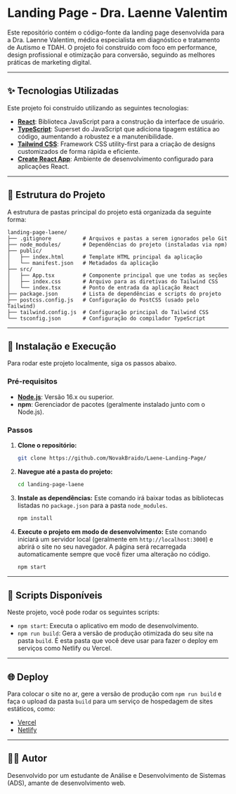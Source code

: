 # Landing Page - Dra. Laenne Valentim

Este repositório contém o código-fonte da landing page desenvolvida para a Dra. Laenne Valentim, médica especialista em diagnóstico e tratamento de Autismo e TDAH. O projeto foi construído com foco em performance, design profissional e otimização para conversão, seguindo as melhores práticas de marketing digital.

---

## ✨ Tecnologias Utilizadas

Este projeto foi construído utilizando as seguintes tecnologias:

-   **[React](https://reactjs.org/)**: Biblioteca JavaScript para a construção da interface de usuário.
-   **[TypeScript](https://www.typescriptlang.org/)**: Superset do JavaScript que adiciona tipagem estática ao código, aumentando a robustez e a manutenibilidade.
-   **[Tailwind CSS](https://tailwindcss.com/)**: Framework CSS utility-first para a criação de designs customizados de forma rápida e eficiente.
-   **[Create React App](https://create-react-app.dev/)**: Ambiente de desenvolvimento configurado para aplicações React.

---

## 📂 Estrutura do Projeto

A estrutura de pastas principal do projeto está organizada da seguinte forma:

```
landing-page-laene/
├── .gitignore          # Arquivos e pastas a serem ignorados pelo Git
├── node_modules/       # Dependências do projeto (instaladas via npm)
├── public/
│   ├── index.html      # Template HTML principal da aplicação
│   └── manifest.json   # Metadados da aplicação
├── src/
│   ├── App.tsx         # Componente principal que une todas as seções
│   ├── index.css       # Arquivo para as diretivas do Tailwind CSS
│   └── index.tsx       # Ponto de entrada da aplicação React
├── package.json        # Lista de dependências e scripts do projeto
├── postcss.config.js   # Configuração do PostCSS (usado pelo Tailwind)
├── tailwind.config.js  # Configuração principal do Tailwind CSS
└── tsconfig.json       # Configuração do compilador TypeScript
```

---

## 🚀 Instalação e Execução

Para rodar este projeto localmente, siga os passos abaixo.

### Pré-requisitos

-   **[Node.js](https://nodejs.org/)**: Versão 16.x ou superior.
-   **npm**: Gerenciador de pacotes (geralmente instalado junto com o Node.js).

### Passos

1.  **Clone o repositório:**
    ```bash
    git clone https://github.com/NovakBraido/Laene-Landing-Page/
    ```

2.  **Navegue até a pasta do projeto:**
    ```bash
    cd landing-page-laene
    ```

3.  **Instale as dependências:**
    Este comando irá baixar todas as bibliotecas listadas no `package.json` para a pasta `node_modules`.
    ```bash
    npm install
    ```

4.  **Execute o projeto em modo de desenvolvimento:**
    Este comando iniciará um servidor local (geralmente em `http://localhost:3000`) e abrirá o site no seu navegador. A página será recarregada automaticamente sempre que você fizer uma alteração no código.
    ```bash
    npm start
    ```

---

## 📜 Scripts Disponíveis

Neste projeto, você pode rodar os seguintes scripts:

-   `npm start`: Executa o aplicativo em modo de desenvolvimento.
-   `npm run build`: Gera a versão de produção otimizada do seu site na pasta `build`. É esta pasta que você deve usar para fazer o deploy em serviços como Netlify ou Vercel.

---

## 🌐 Deploy

Para colocar o site no ar, gere a versão de produção com `npm run build` e faça o upload da pasta `build` para um serviço de hospedagem de sites estáticos, como:

-   [Vercel](https://vercel.com)
-   [Netlify](https://www.netlify.com)

---

## 👨‍💻 Autor

Desenvolvido por um estudante de Análise e Desenvolvimento de Sistemas (ADS), amante de desenvolvimento web.

